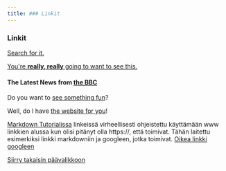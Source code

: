 ```yaml
---
title: ### Linkit
---
```



### Linkit

[Search for it.](www.google.com)

[You're **really, really** going to want to see this.](www.dailykitten.com)

#### The Latest News from [the BBC](www.bbc.com/news)


Do you want to [see something fun][a fun place]?

Well, do I have [the website for you][another fun place]!

[a fun place]: www.zombo.com
[another fun place]: www.stumbleupon.com

[Markdown Tutorialissa](https://markdowntutorial.com/lesson/3/) linkeissä virheellisesti ohjeistettu käyttämään www linkkien alussa kun olisi pitänyt olla https://, että toimivat. Tähän laitettu esimerkiksi linkki markdowniin ja googleen, jotka toimivat. [Oikea linkki googleen](https://google.com)

[Siirry takaisin päävalikkoon](index.md)